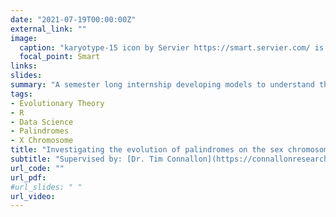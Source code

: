 ```yaml
---
date: "2021-07-19T00:00:00Z"
external_link: ""
image:
  caption: "karyotype-15 icon by Servier https://smart.servier.com/ is licensed under CC-BY 3.0 Unported https://creativecommons.org/licenses/by/3.0/"
  focal_point: Smart
links:
slides: 
summary: "A semester long internship developing models to understand the evolutionary dynamics of palindromes on the X chromosome, supervised by: [Dr. Tim Connallon](https://connallonresearch.wordpress.com/) (February 2021 - July 2021) "
tags:
- Evolutionary Theory
- R
- Data Science
- Palindromes
- X Chromosome
title: "Investigating the evolution of palindromes on the sex chromosomes"
subtitle: "Supervised by: [Dr. Tim Connallon](https://connallonresearch.wordpress.com/)"
url_code: ""
url_pdf: 
#url_slides: " "
url_video: 
---
```

